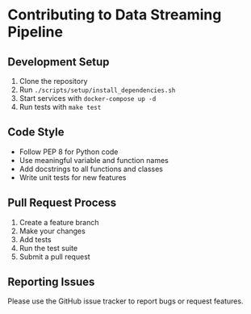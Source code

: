 # Contributing to Data Streaming Pipeline

## Development Setup

1. Clone the repository
2. Run `./scripts/setup/install_dependencies.sh`
3. Start services with `docker-compose up -d`
4. Run tests with `make test`

## Code Style

- Follow PEP 8 for Python code
- Use meaningful variable and function names
- Add docstrings to all functions and classes
- Write unit tests for new features

## Pull Request Process

1. Create a feature branch
2. Make your changes
3. Add tests
4. Run the test suite
5. Submit a pull request

## Reporting Issues

Please use the GitHub issue tracker to report bugs or request features.

